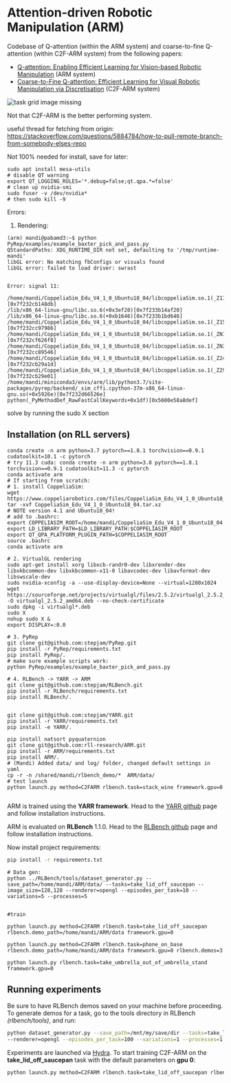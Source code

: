 # Attention-driven Robotic Manipulation (ARM)

Codebase of Q-attention (within the ARM system) and coarse-to-fine Q-attention (within C2F-ARM system) from the following papers:

- [Q-attention: Enabling Efficient Learning for Vision-based Robotic Manipulation](https://arxiv.org/abs/2105.14829) (ARM system)
- [Coarse-to-Fine Q-attention: Efficient Learning for Visual Robotic Manipulation via Discretisation](https://arxiv.org/abs/2106.12534) (C2F-ARM system)

![task grid image missing](readme_files/arm_c2farm.png)

Not that C2F-ARM is the better performing system.

useful thread for fetching from origin:
https://stackoverflow.com/questions/5884784/how-to-pull-remote-branch-from-somebody-elses-repo 

Not 100% needed for install, save for later:

```
sudo apt install mesa-utils
# disable QT warning
export QT_LOGGING_RULES='*.debug=false;qt.qpa.*=false'
# clean up nvidia-smi
sudo fuser -v /dev/nvidia*
# then sudo kill -9 
```

Errors:
1. Rendering:
```
(arm) mandi@pabamd3:~$ python PyRep/examples/example_baxter_pick_and_pass.py 
QStandardPaths: XDG_RUNTIME_DIR not set, defaulting to '/tmp/runtime-mandi'
libGL error: No matching fbConfigs or visuals found
libGL error: failed to load driver: swrast


Error: signal 11:

/home/mandi/CoppeliaSim_Edu_V4_1_0_Ubuntu18_04/libcoppeliaSim.so.1(_Z11_segHandleri+0x2b)[0x7f232cb148db]
/lib/x86_64-linux-gnu/libc.so.6(+0x3ef20)[0x7f233b14af20]
/lib/x86_64-linux-gnu/libc.so.6(+0xb1646)[0x7f233b1bd646]
/home/mandi/CoppeliaSim_Edu_V4_1_0_Ubuntu18_04/libcoppeliaSim.so.1(_Z15initGl_ifNeededv+0x116)[0x7f232cc97986]
/home/mandi/CoppeliaSim_Edu_V4_1_0_Ubuntu18_04/libcoppeliaSim.so.1(_ZN11CMainWindowC2Ev+0x648)[0x7f232cf626f8]
/home/mandi/CoppeliaSim_Edu_V4_1_0_Ubuntu18_04/libcoppeliaSim.so.1(_ZN3App16createMainWindowEv+0x46)[0x7f232cc89546]
/home/mandi/CoppeliaSim_Edu_V4_1_0_Ubuntu18_04/libcoppeliaSim.so.1(_Z24simRunSimulator_internalPKciPFvvES2_S2_iS0_b+0x32d)[0x7f232cb29a1d]
/home/mandi/CoppeliaSim_Edu_V4_1_0_Ubuntu18_04/libcoppeliaSim.so.1(_Z29simExtLaunchUIThread_internalPKciS0_S0_+0x91)[0x7f232cb29e01]
/home/mandi/miniconda3/envs/arm/lib/python3.7/site-packages/pyrep/backend/_sim_cffi.cpython-37m-x86_64-linux-gnu.so(+0x5926e)[0x7f232d66526e]
python(_PyMethodDef_RawFastCallKeywords+0x1df)[0x5600e58a8def]

```
solve by running the sudo X section

## Installation (on RLL servers)
```
conda create -n arm python=3.7 pytorch==1.8.1 torchvision==0.9.1 cudatoolkit=10.1 -c pytorch
# try 11.3 cuda: conda create -n arm python=3.8 pytorch==1.8.1 torchvision==0.9.1 cudatoolkit=11.3 -c pytorch
conda activate arm 
# If starting from scratch: 
# 1. install CoppeliaSim: 
wget https://www.coppeliarobotics.com/files/CoppeliaSim_Edu_V4_1_0_Ubuntu18_04.tar.xz 
tar -xvf CoppeliaSim_Edu_V4_1_0_Ubuntu18_04.tar.xz 
# NOTE version 4.1 and Ubuntu18_04!
# add to .bashrc:
export COPPELIASIM_ROOT=/home/mandi/CoppeliaSim_Edu_V4_1_0_Ubuntu18_04
export LD_LIBRARY_PATH=$LD_LIBRARY_PATH:$COPPELIASIM_ROOT
export QT_QPA_PLATFORM_PLUGIN_PATH=$COPPELIASIM_ROOT
source .bashrc
conda activate arm

# 2. VirtualGL rendering 
sudo apt-get install xorg libxcb-randr0-dev libxrender-dev libxkbcommon-dev libxkbcommon-x11-0 libavcodec-dev libavformat-dev libswscale-dev
sudo nvidia-xconfig -a --use-display-device=None --virtual=1280x1024
wget https://sourceforge.net/projects/virtualgl/files/2.5.2/virtualgl_2.5.2_amd64.deb/download -O virtualgl_2.5.2_amd64.deb --no-check-certificate 
sudo dpkg -i virtualgl*.deb
sudo X
nohup sudo X &
export DISPLAY=:0.0

# 3. PyRep 
git clone git@github.com:stepjam/PyRep.git
pip install -r PyRep/requirements.txt
pip install PyRep/.
# make sure example scripts work:
python PyRep/examples/example_baxter_pick_and_pass.py

# 4. RLBench -> YARR -> ARM 
git clone git@github.com:stepjam/RLBench.git
pip install -r RLBench/requirements.txt
pip install RLBench/.


git clone git@github.com:stepjam/YARR.git
pip install -r YARR/requirements.txt
pip install -e YARR/.

pip install natsort pyquaternion 
git clone git@github.com:rll-research/ARM.git
pip install -r ARM/requirements.txt
pip install ARM/.
# (Mandi) Added data/ and log/ folder, changed default settings in yaml
cp -r -n /shared/mandi/rlbench_demo/*  ARM/data/
# test launch
python launch.py method=C2FARM rlbench.task=stack_wine framework.gpu=0


```


ARM is trained using the **YARR framework**. Head to the [YARR github](https://github.com/stepjam/YARR) page and follow 
installation instructions.

ARM is evaluated on **RLBench** 1.1.0. Head to the [RLBench github](https://github.com/stepjam/RLBench) page and follow 
installation instructions. 

Now install project requirements:
```bash
pip install -r requirements.txt
```

```
# Data gen:
python ../RLBench/tools/dataset_generator.py --save_path=/home/mandi/ARM/data/ --tasks=take_lid_off_saucepan --image_size=128,128 --renderer=opengl --episodes_per_task=10 --variations=5 --processes=5


#train

python launch.py method=C2FARM rlbench.task=take_lid_off_saucepan rlbench.demo_path=/home/mandi/ARM/data framework.gpu=0

python launch.py method=C2FARM rlbench.task=phone_on_base rlbench.demo_path=/home/mandi/ARM/data framework.gpu=0 rlbench.demos=3

python launch.py rlbench.task=take_umbrella_out_of_umbrella_stand framework.gpu=0

```

## Running experiments

Be sure to have RLBench demos saved on your machine before proceeding. To generate demos for a task, go to the 
tools directory in RLBench _(rlbench/tools)_, and run:
```bash
python dataset_generator.py --save_path=/mnt/my/save/dir --tasks=take_lid_off_saucepan --image_size=128,128 \
--renderer=opengl --episodes_per_task=100 --variations=1 --processes=1
```


Experiments are launched via [Hydra](https://hydra.cc/). To start training C2F-ARM on the 
**take_lid_off_saucepan** task with the default parameters on **gpu 0**:
```bash
python launch.py method=C2FARM rlbench.task=take_lid_off_saucepan rlbench.demo_path=/mnt/my/save/dir framework.gpu=0
```
